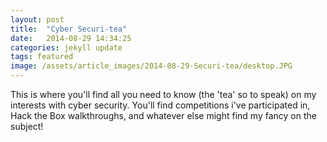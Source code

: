 ```yaml
---
layout: post
title:  "Cyber Securi-tea"
date:   2014-08-29 14:34:25
categories: jekyll update
tags: featured
image: /assets/article_images/2014-08-29-Securi-tea/desktop.JPG
---
```


This is where you'll find all you need to know (the 'tea' so to speak) on my interests with cyber security. 
You'll find competitions i've participated in, Hack the Box walkthroughs, and whatever else might find my fancy on the subject! 
